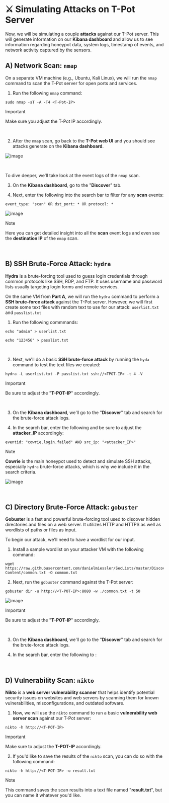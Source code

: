# ⚔️ Simulating Attacks on T-Pot Server

Now, we will be simulating a couple **attacks** against our T-Pot server. This will generate information on our **Kibana dashboard** and allow us to see information regarding honeypot data, system logs, timestamp of events, and network activity captured by the sensors.

## A) Network Scan: `nmap`

On a separate VM machine (e.g., Ubuntu, Kali Linux), we will run the `nmap` command to scan the T-Pot server for open ports and services.

1. Run the following `nmap` command:
   
````
sudo nmap -sT -A -T4 <T-Pot-IP>
````

> [!IMPORTANT]
> Make sure you adjust the T-Pot IP accordingly.

</br>

2. After the `nmap` scan, go back to the **T-Pot web UI** and you should see attacks generate on the **Kibana dashboard**.

![image](https://github.com/user-attachments/assets/be5e344a-ea2e-4188-97a0-205d89780634)

</br>

To dive deeper, we'll take look at the event logs of the `nmap` scan.

3. On the **Kibana dashboard**, go to the "**Discover**" tab.

4. Next, enter the following into the search bar to filter for any **scan** events:

````
event_type: "scan" OR dst_port: * OR protocol: * 
````

![image](https://github.com/user-attachments/assets/b80be3ec-b340-4207-9232-aee94407f3f9)

> [!NOTE]
> Here you can get detailed insight into all the **scan** event logs and even see the **destination IP** of the `nmap` scan. 

</br>

## B) SSH Brute-Force Attack: `hydra`

**Hydra** is a brute-forcing tool used to guess login credentials through common protocols like SSH, RDP, and FTP. It uses username and password lists usually targeting login forms and remote services.

On the same VM from **Part A**, we will run the `hydra` command to perform a **SSH brute-force attack** against the T-Pot server. However, we will first create some text files with random text to use for our attack:  `userlist.txt` and `passlist.txt`

1. Run the following commmands:

````
echo "admin" > userlist.txt
````
````
echo "123456" > passlist.txt
````

</br>

2. Next, we'll do a basic **SSH brute-force attack** by running the `hyda` command to test the text files we created:

````
hydra -L userlist.txt -P passlist.txt ssh://<TPOT-IP> -t 4 -V
````

> [!IMPORTANT]
> Be sure to adjust the "**T-POT-IP**" accordingly.

</br>

3. On the **Kibana dashboard**, we'll go to the "**Discover**" tab and search for the brute-force attack logs.

4. In the search bar, enter the following and be sure to adjust the **attacker_IP** accordingly:

````
eventid: "cowrie.login.failed" AND src_ip: "<attacker_IP>"
````

> [!NOTE]
> **Cowrie** is the main honeypot used to detect and simulate SSH attacks, especially `hydra` brute-force attacks, which is why we include it in the search criteria.

![image](https://github.com/user-attachments/assets/005acc1d-a7e4-473e-a063-e639ec0bc907)

</br>

## C) Directory Brute-Force Attack: `gobuster`

**Gobuster** is a fast and powerful brute-forcing tool used to discover hidden directories and files on a web server. It utilizes HTTP and HTTPS as well as wordlists of paths or files as input.

To begin our attack, we'll need to have a wordlist for our input. 

1. Install a sample wordlist on your attacker VM with the following command:

````
wget https://raw.githubusercontent.com/danielmiessler/SecLists/master/Discovery/Web-Content/common.txt -O common.txt
````

2. Next, run the `gobuster` command against the T-Pot server:

````
gobuster dir -u http://<T-POT-IP>:8080 -w ./common.txt -t 50
````

![image](https://github.com/user-attachments/assets/0665a2af-52b6-4119-9ecd-4f745dadcff0)

> [!IMPORTANT]
> Be sure to adjust the "**T-POT-IP**" accordingly.

</br>

3. On the **Kibana dashboard**, we'll go to the "**Discover**" tab and search for the brute-force attack logs.

4. In the search bar, enter the following to :

</br>

## D) Vulnerability Scan: `nikto`

**Nikto** is a **web server vulnerability scanner** that helps identify potential security issues on websites and web servers by scanning them for known vulnerabilities, misconfigurations, and outdated software.

1. Now, we will use the `nikto` command to run a basic **vulnerability web server scan** against our T-Pot server:

````
nikto -h http://<T-POT-IP>
````

> [!IMPORTANT]
> Make sure to adjust the **T-POT-IP** accordingly.

2. If you'd like to save the results of the `nikto` scan, you can do so with the following command:

````
nikto -h http://<T-POT-IP> -o result.txt
````

> [!NOTE]
> This command saves the scan results into a text file named "**result.txt**", but you can name it whatever you'd like.


